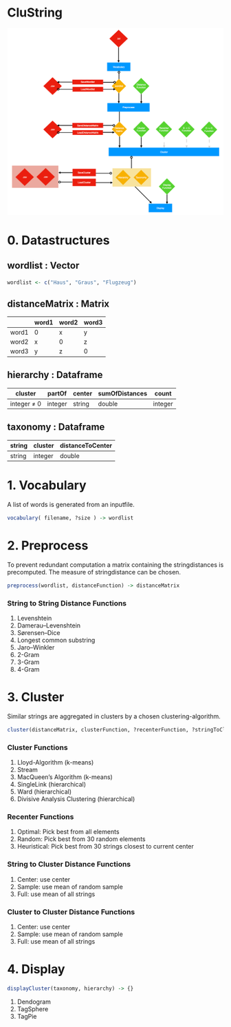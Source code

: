 # CluString

![ScreenShot](docs/FlowChart.png?raw=true)


# 0. Datastructures

## wordlist : Vector

```r
wordlist <- c("Haus", "Graus", "Flugzeug")
```

## distanceMatrix : Matrix

|       | word1 | word2 | word3 |
|-------|-------|-------|-------|
| word1 | 0     | x     | y     |
| word2 | x     | 0     | z     |
| word3 | y     | z     | 0     |



## hierarchy  : Dataframe

|   cluster   | partOf  | center | sumOfDistances |  count  |
|-------------|---------|--------|----------------|---------|
| integer ≠ 0 | integer | string | double         | integer |

## taxonomy : Dataframe

| string  | cluster  | distanceToCenter |
|---------|----------|------------------|
| string  | integer  | double           |


# 1. Vocabulary

A list of words is generated from an inputfile.

```r
vocabulary( filename, ?size ) -> wordlist
```

# 2. Preprocess

To prevent redundant computation a matrix containing the stringdistances is precomputed.
The measure of stringdistance can be chosen.

```r
preprocess(wordlist, distanceFunction) -> distanceMatrix
```

### String to String Distance Functions
  1. Levenshtein
  2. Damerau–Levenshtein
  3. Sørensen–Dice
  4. Longest common substring
  5. Jaro–Winkler
  6. 2-Gram
  7. 3-Gram
  8. 4-Gram


# 3. Cluster

Similar strings are aggregated in clusters by a chosen clustering-algorithm.

```r
cluster(distanceMatrix, clusterFunction, ?recenterFunction, ?stringToClusterDistanceFunction, ?clusterToClusterDistanceFunction, ?kMeans) -> list(taxonomy=taxonomy, hierarchy=hierarchy)
```

### Cluster Functions
  1. Lloyd-Algorithm (k-means)
  2. Stream
  3. MacQueen’s Algorithm (k-means)
  4. SingleLink (hierarchical)
  5. Ward (hierarchical)
  6. Divisive Analysis Clustering (hierarchical)

### Recenter Functions
  1. Optimal: Pick best from all elements
  2. Random: Pick best from 30 random elements
  3. Heuristical: Pick best from 30 strings closest to current center

### String to Cluster Distance Functions
  1. Center: use center
  2. Sample: use mean of random sample
  3. Full: use mean of all strings

### Cluster to Cluster Distance Functions
  1. Center: use center
  2. Sample: use mean of random sample
  3. Full: use mean of all strings

# 4. Display

```r
displayCluster(taxonomy, hierarchy) -> {}
```

  1. Dendogram
  2. TagSphere
  3. TagPie
